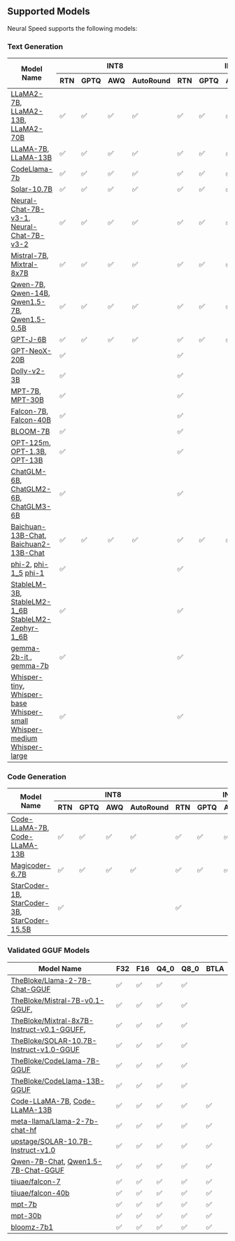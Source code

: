 ## Supported Models
 
Neural Speed supports the following models:
### Text Generation

<table>
<thead>
  <tr>
    <th rowspan="2">Model Name</th>
    <th colspan="4">INT8</th>
    <th colspan="4">INT4</th>
    <th rowspan="2">Transformer Version</th>
    <th rowspan="2">Max tokens length</th>
  </tr>
  <tr>
    <th>RTN</th>
    <th>GPTQ</th>
    <th>AWQ</th>
    <th>AutoRound</th>
    <th>RTN</th>
    <th>GPTQ</th>
    <th>AWQ</th>
    <th>AutoRound</th>
  </tr>
</thead>
<tbody>
  <tr>
    <td><a href="https://huggingface.co/meta-llama/Llama-2-7b-chat-hf" target="_blank" rel="noopener noreferrer">LLaMA2-7B</a>,
    <a href="https://huggingface.co/meta-llama/Llama-2-13b-chat-hf" target="_blank" rel="noopener noreferrer">LLaMA2-13B</a>,
    <a href="https://huggingface.co/meta-llama/Llama-2-70b-chat-hf" target="_blank" rel="noopener noreferrer">LLaMA2-70B</a></td>
    <td>✅</td>
    <td>✅</td>
    <td>✅</td>
    <td>✅</td>
    <td>✅</td>
    <td>✅</td>
    <td>✅</td>
    <td>✅</td>
    <td>Latest</td>
    <td>4096</td>
  </tr>
  <tr>
    <td><a href="https://huggingface.co/decapoda-research/llama-7b-hf" target="_blank" rel="noopener noreferrer">LLaMA-7B</a>,
    <a href="https://huggingface.co/decapoda-research/llama-13b-hf" target="_blank" rel="noopener noreferrer">LLaMA-13B</a></td>
    <td>✅</td>
    <td>✅</td>
    <td>✅</td>
    <td>✅</td>
    <td>✅</td>
    <td>✅</td>
    <td>✅</td>
    <td>✅</td>
    <td>Latest</td>
    <td>2048</td>
  </tr>
    <td><a href="https://huggingface.co/codellama/CodeLlama-7b-Instruct-hf" target="_blank" rel="noopener noreferrer">CodeLlama-7b</a></td>
    <td>✅</td>
    <td>✅</td>
    <td>✅</td>
    <td>✅</td>
    <td>✅</td>
    <td>✅</td>
    <td>✅</td>
    <td>✅</td>
    <td>Latest</td>
    <td>16384</td>
  </tr>
  </tr>
    <td><a href="https://huggingface.co/upstage/SOLAR-10.7B-Instruct-v1.0" target="_blank" rel="noopener noreferrer">Solar-10.7B</a></td>
    <td>✅</td>
    <td>✅</td>
    <td>✅</td>
    <td>✅</td>
    <td>✅</td>
    <td>✅</td>
    <td>✅</td>
    <td>✅</td>
    <td>Latest</td>
    <td>4096</td>
  </tr>
    <tr>
    <td><a href="https://huggingface.co/Intel/neural-chat-7b-v3-1" target="_blank" rel="noopener noreferrer">Neural-Chat-7B-v3-1</a>,
    <a href="https://huggingface.co/Intel/neural-chat-7b-v3-2" target="_blank" rel="noopener noreferrer">Neural-Chat-7B-v3-2</a></td>
    <td>✅</td>
    <td>✅</td>
    <td>✅</td>
    <td>✅</td>
    <td>✅</td>
    <td>✅</td>
    <td>✅</td>
    <td>✅</td>
    <td>Latest</td>
    <td>32768</td>
  </tr>
  <tr>
    <td><a href="https://huggingface.co/mistralai/Mistral-7B-v0.1" target="_blank" rel="noopener noreferrer">Mistral-7B</a>,
     <a href="https://huggingface.co/mistralai/Mixtral-8x7B-Instruct-v0.1" target="_blank" rel="noopener noreferrer">Mixtral-8x7B</a></td>
    <td>✅</td>
    <td>✅</td>
    <td>✅</td>
    <td>✅</td>
    <td>✅</td>
    <td>✅</td>
    <td>✅</td>
    <td>✅</td>
    <td>4.36.0 or newer</td>
    <td>32768</td>
  </tr>
  <tr>
    <td><a href="https://huggingface.co/Qwen/Qwen-7B-Chat" target="_blank" rel="noopener noreferrer">Qwen-7B</a>,
    <a href="https://huggingface.co/Qwen/Qwen-14B-Chat" target="_blank" rel="noopener noreferrer">Qwen-14B</a>,
    <a href="https://huggingface.co/Qwen/Qwen1.5-7B-Chat" target="_blank" rel="noopener noreferrer">Qwen1.5-7B</a>,
    <a href="https://huggingface.co/Qwen/Qwen1.5-0.5B" target="_blank" rel="noopener noreferrer">Qwen1.5-0.5B</a></td>
    <td>✅</td>
    <td>✅</td>
    <td>✅</td>
    <td>✅</td>
    <td>✅</td>
    <td>✅</td>
    <td>✅</td>
    <td>✅</td>
    <td>Latest</td>
    <td>8192 / 32768</td>
  </tr>
  <tr>
    <td><a href="https://huggingface.co/EleutherAI/gpt-j-6b" target="_blank" rel="noopener noreferrer">GPT-J-6B</a></td>
    <td>✅</td>
    <td>✅</td>
    <td>✅</td>
    <td>✅</td>
    <td>✅</td>
    <td>✅</td>
    <td>✅</td>
    <td>✅</td>
    <td>Latest</td>
    <td>2048</td>
  </tr>
  <tr>
    <td><a href="https://huggingface.co/EleutherAI/gpt-neox-20b" target="_blank" rel="noopener noreferrer">GPT-NeoX-20B</a></td>
    <td>✅</td>
    <td> </td>
    <td> </td>
    <td> </td>
    <td>✅</td>
    <td> </td>
    <td> </td>
    <td> </td>
    <td>Latest</td>
    <td>2048</td>
  </tr>
  <tr>
    <td><a href="https://huggingface.co/databricks/dolly-v2-3b" target="_blank" rel="noopener noreferrer">Dolly-v2-3B</a></td>
    <td>✅</td>
    <td> </td>
    <td> </td>
    <td> </td>
    <td>✅</td>
    <td> </td>
    <td> </td>
    <td> </td>
    <td>4.28.1 or newer</td>
    <td>2048</td>
  </tr>
  <tr>
    <td><a href="https://huggingface.co/mosaicml/mpt-7b" target="_blank" rel="noopener noreferrer">MPT-7B</a>,
    <a href="https://huggingface.co/mosaicml/mpt-30b" target="_blank" rel="noopener noreferrer">MPT-30B</a></td>
    <td>✅</td>
    <td> </td>
    <td> </td>
    <td> </td>
    <td>✅</td>
    <td> </td>
    <td> </td>
    <td> </td>
    <td>Latest</td>
    <td>2048</td>
  </tr>
  <tr>
    <td><a href="https://huggingface.co/tiiuae/falcon-7b" target="_blank" rel="noopener noreferrer">Falcon-7B</a>,
    <a href="https://huggingface.co/tiiuae/falcon-40b" target="_blank" rel="noopener noreferrer">Falcon-40B</a></td>
    <td>✅</td>
    <td> </td>
    <td> </td>
    <td> </td>
    <td>✅</td>
    <td> </td>
    <td> </td>
    <td> </td>
    <td>Latest</td>
    <td>2048</td>
  </tr>
  <tr>
    <td><a href="https://huggingface.co/bigscience/bloomz-7b1" target="_blank" rel="noopener noreferrer">BLOOM-7B</a></td>
    <td>✅</td>
    <td> </td>
    <td> </td>
    <td> </td>
    <td>✅</td>
    <td> </td>
    <td> </td>
    <td> </td>
    <td>Latest</td>
    <td>2048</td>
  </tr>
  <tr>
    <td><a href="https://huggingface.co/facebook/opt-125m" target="_blank" rel="noopener noreferrer">OPT-125m</a>,
    <a href="https://huggingface.co/facebook/opt-1.3b" target="_blank" rel="noopener noreferrer">OPT-1.3B</a>,
    <a href="https://huggingface.co/facebook/opt-13b" target="_blank" rel="noopener noreferrer">OPT-13B</a></td>
    <td>✅</td>
    <td> </td>
    <td> </td>
    <td> </td>
    <td>✅</td>
    <td> </td>
    <td> </td>
    <td> </td>
    <td>Latest</td>
    <td>2048</td>
  </tr>
  <tr>
    <td><a href="https://huggingface.co/THUDM/chatglm-6b" target="_blank" rel="noopener noreferrer">ChatGLM-6B</a>,
    <a href="https://huggingface.co/THUDM/chatglm2-6b" target="_blank" rel="noopener noreferrer">ChatGLM2-6B</a>,
    <a href="https://huggingface.co/THUDM/chatglm3-6b" target="_blank" rel="noopener noreferrer">ChatGLM3-6B</a></td>
    <td>✅</td>
    <td> </td>
    <td> </td>
    <td> </td>
    <td>✅</td>
    <td> </td>
    <td> </td>
    <td> </td>
    <td>4.33.1</td>
    <td>2048 / 32768</td>
  </tr>
  <tr>
    <td><a href="https://huggingface.co/baichuan-inc/Baichuan-13B-Chat" target="_blank" rel="noopener noreferrer">Baichuan-13B-Chat</a>,
    <a href="https://huggingface.co/baichuan-inc/Baichuan2-13B-Chat" target="_blank" rel="noopener noreferrer">Baichuan2-13B-Chat</a></td>
    <td>✅</td>
    <td>✅</td>
    <td>✅</td>
    <td>✅</td>
    <td>✅</td>
    <td>✅</td>
    <td>✅</td>
    <td>✅</td>
    <td>4.33.1</td>
    <td>4096</td>
  </tr>
  <tr>
    <td><a href="https://huggingface.co/microsoft/phi-2" target="_blank" rel="noopener noreferrer">phi-2</a>,
    <a href="https://huggingface.co/microsoft/phi-1_5" target="_blank" rel="noopener noreferrer">phi-1_5</a>
    <a href="https://huggingface.co/microsoft/phi-1" target="_blank" rel="noopener noreferrer">phi-1</a></td>
    <td>✅</td>
    <td> </td>
    <td> </td>
    <td> </td>
    <td>✅</td>
    <td> </td>
    <td> </td>
    <td> </td>
    <td>Latest</td>
    <td>2048</td>
  </tr>
  <tr>
    <td><a href="https://huggingface.co/stabilityai/stablelm-3b-4e1t" target="_blank" rel="noopener noreferrer">StableLM-3B</a>,
    <a href="https://huggingface.co/stabilityai/stablelm-2-1_6b" target="_blank" rel="noopener noreferrer">StableLM2-1_6B</a>
    <a href="https://huggingface.co/stabilityai/stablelm-2-zephyr-1_6b" target="_blank" rel="noopener noreferrer">StableLM2-Zephyr-1_6B</a></td>
    <td>✅</td>
    <td> </td>
    <td> </td>
    <td> </td>
    <td>✅</td>
    <td> </td>
    <td> </td>
    <td> </td>
    <td>Latest</td>
    <td>2048</td>
  </tr>
  <tr>
    <td><a href="https://huggingface.co/google/gemma-2b-it" target="_blank" rel="noopener noreferrer">gemma-2b-it </a>,
    <a href="https://huggingface.co/google/gemma-7b" target="_blank" rel="noopener noreferrer">gemma-7b</a></td>
    <td>✅</td>
    <td> </td>
    <td> </td>
    <td> </td>
    <td>✅</td>
    <td> </td>
    <td> </td>
    <td> </td>
    <td>Latest</td>
    <td>8192</td>
  </tr>
  <tr>
    <td><a href="https://huggingface.co/openai/whisper-tiny" target="_blank" rel="noopener noreferrer">Whisper-tiny</a>,
    <a href="https://huggingface.co/openai/whisper-base" target="_blank" rel="noopener noreferrer">Whisper-base</a>
    <a href="https://huggingface.co/openai/whisper-small" target="_blank" rel="noopener noreferrer">Whisper-small</a>
    <a href="https://huggingface.co/openai/whisper-medium" target="_blank" rel="noopener noreferrer">Whisper-medium</a>
    <a href="https://huggingface.co/openai/whisper-large" target="_blank" rel="noopener noreferrer">Whisper-large</a></td>
    <td>✅</td>
    <td> </td>
    <td> </td>
    <td> </td>
    <td>✅</td>
    <td> </td>
    <td> </td>
    <td> </td>
    <td>Latest</td>
    <td>448</td>
  </tr>
</tbody>
</table>

### Code Generation

<table>
<thead>
  <tr>
    <th rowspan="2">Model Name</th>
    <th colspan="4">INT8</th>
    <th colspan="4">INT4</th>
    <th rowspan="2">Transformer Version</th>
  </tr>
  <tr>
    <th>RTN</th>
    <th>GPTQ</th>
    <th>AWQ</th>
    <th>AutoRound</th>
    <th>RTN</th>
    <th>GPTQ</th>
    <th>AWQ</th>
    <th>AutoRound</th>
  </tr>
</thead>
<tbody>
  <tr>
    <td><a href="https://huggingface.co/codellama/CodeLlama-7b-hf" target="_blank" rel="noopener noreferrer">Code-LLaMA-7B</a>,
    <a href="https://huggingface.co/codellama/CodeLlama-13b-hf" target="_blank" rel="noopener noreferrer">Code-LLaMA-13B</a></td>
    <td>✅</td>
    <td>✅</td>
    <td>✅</td>
    <td>✅</td>
    <td>✅</td>
    <td>✅</td>
    <td>✅</td>
    <td>✅</td>
    <td>Latest</td>
  </tr>
    <tr>
    <td><a href="https://huggingface.co/ise-uiuc/Magicoder-S-DS-6.7B" target="_blank" rel="noopener noreferrer">Magicoder-6.7B</td>
    <td>✅</td>
    <td>✅</td>
    <td>✅</td>
    <td>✅</td>
    <td>✅</td>
    <td>✅</td>
    <td>✅</td>
    <td>✅</td>
    <td>Latest</td>
  </tr>
  <tr>
    <td><a href="https://huggingface.co/bigcode/starcoderbase-1b" target="_blank" rel="noopener noreferrer">StarCoder-1B</a>,
    <a href="https://huggingface.co/bigcode/starcoderbase-3b" target="_blank" rel="noopener noreferrer">StarCoder-3B</a>,
    <a href="https://huggingface.co/bigcode/starcoder" target="_blank" rel="noopener noreferrer">StarCoder-15.5B</a></td>
    <td>✅</td>
    <td> </td>
    <td> </td>
    <td> </td>
    <td>✅</td>
    <td> </td>
    <td> </td>
    <td> </td>
    <td>Latest</td>
  </tr>
</tbody>
</table>

### Validated GGUF Models

<table>
<thead>
  <tr>
    <th rowspan="2">Model Name</th>
    <!-- <th colspan="2">HF</th>
    <th colspan="2">Llama.cpp</th> -->

  </tr>
  <tr>
    <th>F32</th>
    <th>F16</th>
    <th>Q4_0</th>
    <th>Q8_0</th>
    <th>BTLA</th>
  </tr>
</thead>
<tbody>
  <tr>
    <td><a href="https://huggingface.co/TheBloke/Llama-2-7B-Chat-GGUF" target="_blank" rel="noopener noreferrer">TheBloke/Llama-2-7B-Chat-GGUF</td>
    <td>✅</td>
    <td>✅</td>
    <td>✅</td>
    <td>✅</td>
    <td></td>
  </tr>
  <tr>
    <td><a href="https://huggingface.co/TheBloke/Mistral-7B-v0.1-GGUF" target="_blank" rel="noopener noreferrer">TheBloke/Mistral-7B-v0.1-GGUF</a>,
    <td>✅</td>
    <td>✅</td>
    <td>✅</td>
    <td>✅</td>
    <td></td>
  </tr>
  <tr>
    <td><a href="https://huggingface.co/TheBloke/Mixtral-8x7B-Instruct-v0.1-GGUF" target="_blank" rel="noopener noreferrer">TheBloke/Mixtral-8x7B-Instruct-v0.1-GGUFF</a>,
    <td>✅</td>
    <td>✅</td>
    <td>✅</td>
    <td>✅</td>
    <td></td>
  </tr>
  <tr>
    <td><a href="https://huggingface.co/TheBloke/SOLAR-10.7B-Instruct-v1.0-GGUF" target="_blank" rel="noopener noreferrer">TheBloke/SOLAR-10.7B-Instruct-v1.0-GGUF</td>
    <td>✅</td>
    <td>✅</td>
    <td>✅</td>
    <td>✅</td>
    <td></td>
  </tr>
    </tr>
    <tr>
    <td><a href="https://huggingface.co/codellama/CodeLlama-7b-hf" target="_blank" rel="noopener noreferrer">TheBloke/CodeLlama-7B-GGUF</a></td>
    <td>✅</td>
    <td>✅</td>
    <td>✅</td>
    <td>✅</td>
    <td></td>
  </tr>
    </tr>
    <tr>
    <td><a href="https://huggingface.co/codellama/CodeLlama-13b-hf" target="_blank" rel="noopener noreferrer">TheBloke/CodeLlama-13B-GGUF</a></td>
    <td>✅</td>
    <td>✅</td>
    <td>✅</td>
    <td>✅</td>
    <td></td>
  </tr>
  <tr>
    <td><a href="https://huggingface.co/codellama/CodeLlama-7b-hf" target="_blank" rel="noopener noreferrer">Code-LLaMA-7B</a>,
    <a href="https://huggingface.co/codellama/CodeLlama-13b-hf" target="_blank" rel="noopener noreferrer">Code-LLaMA-13B</a></td>
    <td>✅</td>
    <td>✅</td>
    <td>✅</td>
    <td>✅</td>
    <td>✅</td>
  </tr>
    <tr>
    <td><a href="https://huggingface.co/meta-llama/Llama-2-7b-chat-hf" target="_blank" rel="noopener noreferrer">meta-llama/Llama-2-7b-chat-hf</td>
    <td>✅</td>
    <td>✅</td>
    <td>✅</td>
    <td>✅</td>
    <td>✅</td>
  </tr>
   <tr>
    <td><a href="https://huggingface.co/upstage/SOLAR-10.7B-Instruct-v1.0" target="_blank" rel="noopener noreferrer">upstage/SOLAR-10.7B-Instruct-v1.0</td>
    <td>✅</td>
    <td>✅</td>
    <td>✅</td>
    <td>✅</td>
    <td>✅</td>
  </tr>
  <tr>
    <td><a href="https://huggingface.co/Qwen/Qwen-7B-Chat" target="_blank" rel="noopener noreferrer">Qwen-7B-Chat</a>,
    <a href="https://huggingface.co/Qwen/Qwen1.5-7B-Chat-GGUF" target="_blank" rel="noopener noreferrer">Qwen1.5-7B-Chat-GGUF</a></td>
    <td>✅</td>
    <td>✅</td>
    <td>✅</td>
    <td>✅</td>
    <td>✅</td>
  </tr>
    <tr>
    <td><a href="https://huggingface.co/tiiuae/falcon-7b/tree/main" target="_blank" rel="noopener noreferrer">tiiuae/falcon-7</td>
    <td>✅</td>
    <td>✅</td>
    <td>✅</td>
    <td>✅</td>
    <td>✅</td>
  </tr>
    </tr>
    <tr>
    <td><a href="https://huggingface.co/tiiuae/falcon-40b" target="_blank" rel="noopener noreferrer">tiiuae/falcon-40b</td>
    <td>✅</td>
    <td>✅</td>
    <td>✅</td>
    <td>✅</td>
    <td>✅</td>
  </tr>
    </tr>
    <tr>
    <td><a href="https://huggingface.co/mosaicml/mpt-7b" target="_blank" rel="noopener noreferrer">mpt-7b</td>
    <td>✅</td>
    <td>✅</td>
    <td>✅</td>
    <td>✅</td>
    <td>✅</td>
  </tr>
    </tr>
    <tr>
    <td><a href="https://huggingface.co/mosaicml/mpt-30b" target="_blank" rel="noopener noreferrer">mpt-30b</td>
    <td>✅</td>
    <td>✅</td>
    <td>✅</td>
    <td>✅</td>
    <td>✅</td>
  </tr>
    </tr>
    </tr>
    <tr>
    <td><a href="https://huggingface.co/bigscience/bloomz-7b1" target="_blank" rel="noopener noreferrer">bloomz-7b1</td>
    <td>✅</td>
    <td>✅</td>
    <td>✅</td>
    <td>✅</td>
    <td>✅</td>
  </tr>
</tbody>
</table>
